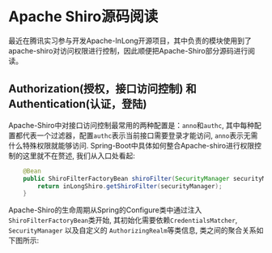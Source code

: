 # Apache Shiro源码阅读

最近在腾讯实习参与开发Apache-InLong开源项目，其中负责的模块使用到了apache-shiro对访问权限进行控制，因此顺便把Apache-Shiro部分源码进行阅读。  

## Authorization(授权，接口访问控制) 和 Authentication(认证，登陆)
Apache-Shiro中对接口访问控制最常用的两种配置是：`anno`和`authc`, 其中每种配置都代表一个过滤器，配置`authc`表示当前接口需要登录才能访问, `anno`表示无需什么特殊权限就能够访问. Spring-Boot中具体如何整合Apache-shiro进行权限控制的这里就不在赘述, 我们从入口处看起:  
```JAVA
    @Bean
    public ShiroFilterFactoryBean shiroFilter(SecurityManager securityManager) {
        return inLongShiro.getShiroFilter(securityManager);
    }
```

Apache-Shiro的生命周期从Spring的Configure类中通过注入`ShiroFilterFactoryBean`类开始, 其初始化需要依赖`CredentialsMatcher`, `SecurityManager` 以及自定义的 `AuthorizingRealm`等类信息, 类之间的聚合关系如下图所示: 
